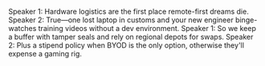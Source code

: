 Speaker 1: Hardware logistics are the first place remote-first dreams die.
Speaker 2: True—one lost laptop in customs and your new engineer binge-watches training videos without a dev environment.
Speaker 1: So we keep a buffer with tamper seals and rely on regional depots for swaps.
Speaker 2: Plus a stipend policy when BYOD is the only option, otherwise they'll expense a gaming rig.

